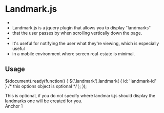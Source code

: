 # Landmark.js
+
+ Landmark.js is a jquery plugin that allows you to display "landmarks"
+ that the user passes by when scrolling vertically down the page.
+ 
+ It's useful for notifying the user what they're viewing, which is especially useful
+ in a mobile environment where screen real-estate is minimal.

## Usage
$(document).ready(function() {
	$('.landmark').landmark(
		{ id: 'landmark-id' } /* this options object is optional */
	);
});

<div id="landmark-id">This is optional, if you do not specify where landmark.js should display the landmarks one will be created for you.</div>
<a id="anchor-1" class="landmark" data-anchor="History of the Civil War">Anchor 1</a>